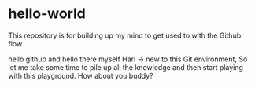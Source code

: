 # hello-world
This repository is for building up my mind to get used to with the Github flow

hello github and hello there 
myself Hari -> new to this Git environment, So let me take some time to pile up all the 
knowledge and then start playing with this playground. 
How about you buddy?
